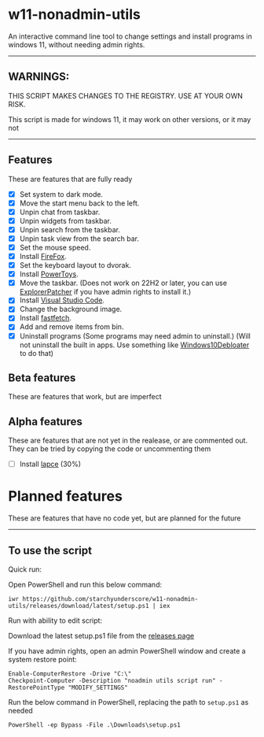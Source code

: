 # w11-nonadmin-utils

An interactive command line tool to change settings and install programs in windows 11, without needing admin rights.

---

## WARNINGS:

THIS SCRIPT MAKES CHANGES TO THE REGISTRY. USE AT YOUR OWN RISK.

This script is made for windows 11, it may work on other versions, or it may not

---

## Features

These are features that are fully ready

- [x] Set system to dark mode.
- [x] Move the start menu back to the left.
- [x] Unpin chat from taskbar.
- [x] Unpin widgets from taskbar.
- [x] Unpin search from the taskbar.
- [x] Unpin task view from the search bar.
- [x] Set the mouse speed.
- [x] Install [FireFox](https://www.mozilla.org/en-US/firefox/new/).
- [x] Set the keyboard layout to dvorak.
- [x] Install [PowerToys](https://github.com/microsoft/PowerToys).
- [x] Move the taskbar. (Does not work on 22H2 or later, you can use [ExplorerPatcher](https://github.com/valinet/ExplorerPatcher/releases) if you have admin rights to install it.)
- [x] Install [Visual Studio Code](https://github.com/microsoft/vscode).
- [x] Change the background image.
- [x] Install [fastfetch](https://github.com/LinusDierheimer/fastfetch).
- [x] Add and remove items from bin.
- [x] Uninstall programs (Some programs may need admin to uninstall.) (Will not uninstall the built in apps. Use something like [Windows10Debloater](https://github.com/Sycnex/Windows10Debloater) to do that)

## Beta features

These are features that work, but are imperfect


## Alpha features

These are features that are not yet in the realease, or are commented out.  They can be tried by copying the code or uncommenting them

- [ ] Install [lapce](https://github.com/lapce/lapce) (30%)

# Planned features

These are features that have no code yet, but are planned for the future

---

## To use the script

Quick run:

Open PowerShell and run this below command: 

```
iwr https://github.com/starchyunderscore/w11-nonadmin-utils/releases/download/latest/setup.ps1 | iex
```

Run with ability to edit script:

Download the latest setup.ps1 file from the [releases page](https://github.com/starchyunderscore/w11-nonadmin-utils/releases/tag/latest)

If you have admin rights, open an admin PowerShell window and create a system restore point:

```
Enable-ComputerRestore -Drive "C:\"
Checkpoint-Computer -Description "noadmin utils script run" -RestorePointType "MODIFY_SETTINGS"
```

Run the below command in PowerShell, replacing the path to `setup.ps1` as needed

```
PowerShell -ep Bypass -File .\Downloads\setup.ps1
```
